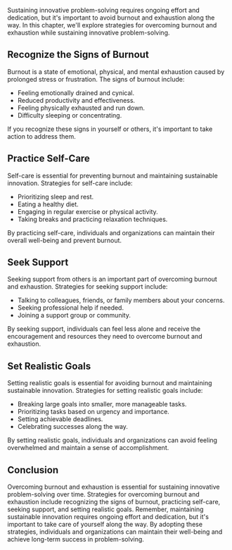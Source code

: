 
Sustaining innovative problem-solving requires ongoing effort and dedication, but it's important to avoid burnout and exhaustion along the way. In this chapter, we'll explore strategies for overcoming burnout and exhaustion while sustaining innovative problem-solving.

Recognize the Signs of Burnout
------------------------------

Burnout is a state of emotional, physical, and mental exhaustion caused by prolonged stress or frustration. The signs of burnout include:

* Feeling emotionally drained and cynical.
* Reduced productivity and effectiveness.
* Feeling physically exhausted and run down.
* Difficulty sleeping or concentrating.

If you recognize these signs in yourself or others, it's important to take action to address them.

Practice Self-Care
------------------

Self-care is essential for preventing burnout and maintaining sustainable innovation. Strategies for self-care include:

* Prioritizing sleep and rest.
* Eating a healthy diet.
* Engaging in regular exercise or physical activity.
* Taking breaks and practicing relaxation techniques.

By practicing self-care, individuals and organizations can maintain their overall well-being and prevent burnout.

Seek Support
------------

Seeking support from others is an important part of overcoming burnout and exhaustion. Strategies for seeking support include:

* Talking to colleagues, friends, or family members about your concerns.
* Seeking professional help if needed.
* Joining a support group or community.

By seeking support, individuals can feel less alone and receive the encouragement and resources they need to overcome burnout and exhaustion.

Set Realistic Goals
-------------------

Setting realistic goals is essential for avoiding burnout and maintaining sustainable innovation. Strategies for setting realistic goals include:

* Breaking large goals into smaller, more manageable tasks.
* Prioritizing tasks based on urgency and importance.
* Setting achievable deadlines.
* Celebrating successes along the way.

By setting realistic goals, individuals and organizations can avoid feeling overwhelmed and maintain a sense of accomplishment.

Conclusion
----------

Overcoming burnout and exhaustion is essential for sustaining innovative problem-solving over time. Strategies for overcoming burnout and exhaustion include recognizing the signs of burnout, practicing self-care, seeking support, and setting realistic goals. Remember, maintaining sustainable innovation requires ongoing effort and dedication, but it's important to take care of yourself along the way. By adopting these strategies, individuals and organizations can maintain their well-being and achieve long-term success in problem-solving.
